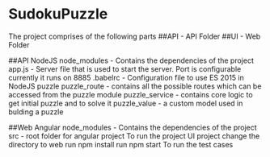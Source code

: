 # SudokuPuzzle

The project comprises of the following parts
##API - API Folder
##UI - Web Folder

##API 
NodeJS
node_modules - Contains the dependencies of the project
app.js - Server file that is used to start the server. Port is configurable currently it runs on 8885
.babelrc - Configuration file to use ES 2015 in NodeJS
puzzle
puzzle_route - contains all the possible routes which can be accessed from the puzzle module
puzzle_service - contains core logic to get initial puzzle and to solve it
puzzle_value - a custom model used in bulding a puzzle

##Web
Angular
node_modules - Contains the dependencies of the project
src - root folder for angular project
To run the project UI project change the directory to web
run npm install run npm start
To run the test cases
